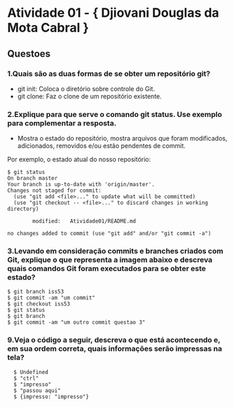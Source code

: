 # Atividade 01 - { Djiovani Douglas da Mota Cabral }

## Questoes

### 1.Quais são as duas formas de se obter um repositório git?
  - git init: Coloca o diretório sobre controle do Git.
  - git clone: Faz o clone de um repositório existente.

### 2.Explique para que serve o comando git status. Use exemplo para complementar a resposta.

  - Mostra o estado do repositório, mostra arquivos que foram modificados, adicionados, removidos e/ou estão pendentes de commit.

  Por exemplo, o estado atual do nosso repositório:

```
$ git status
On branch master
Your branch is up-to-date with 'origin/master'.
Changes not staged for commit:
  (use "git add <file>..." to update what will be committed)
  (use "git checkout -- <file>..." to discard changes in working directory)

        modified:   Atividade01/README.md

no changes added to commit (use "git add" and/or "git commit -a")

  ```

### 3.Levando em consideração commits e branches criados com Git, explique o que representa a imagem abaixo e descreva quais comandos Git foram executados para se obter este estado?

  ```
$ git branch iss53
$ git commit -am "um commit"
$ git checkout iss53
$ git status
$ git branch
$ git commit -am "um outro commit questao 3"
  ```

### 9.Veja o código a seguir, descreva o que está acontecendo e, em sua ordem correta, quais informações serão impressas na tela?

```
  $ Undefined
  $ "ctrl"
  $ "impresso"
  $ "passou aqui"
  $ {impresso: "impresso"}
```

